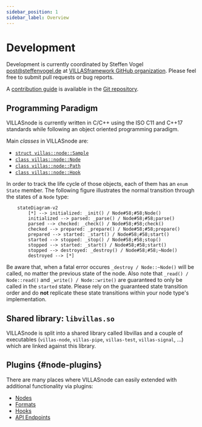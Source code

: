 ```yaml
---
sidebar_position: 1
sidebar_label: Overview
---
```


# Development

Development is currently coordinated by Steffen Vogel <post@steffenvogel.de> at [VILLASframework GitHub organization](https://github.com/VILLASframework/node).
Please feel free to submit pull requests or bug reports.

A [contribution guide](https://github.com/VILLASframework/node/blob/master/CONTRIBUTING.md) is available in the [Git repository](https://github.com/VILLASframework/node).

## Programming Paradigm

VILLASnode is currently written in C/C++ using the ISO C11 and C++17 standards while following an object oriented programming paradigm.

Main _classes_ in VILLASnode are:
- [`struct villas::node::Sample`](https://github.com/VILLASframework/node/blob/master/include/villas/sample.hpp)
- [`class villas::node::Node`](https://github.com/VILLASframework/node/blob/master/include/villas/node.hpp)
- [`class villas::node::Path`](https://github.com/VILLASframework/node/blob/master/include/villas/path.hpp)
- [`class villas::node::Hook`](https://github.com/VILLASframework/node/blob/master/include/villas/hook.hpp)

In order to track the life cycle of those objects, each of them has an `enum State` member.
The following figure illustrates the normal transition through the states of a `Node` type:

```mermaid
    stateDiagram-v2
        [*] --> initialized: _init() / Node#58;#58;Node()
        initialized --> parsed: _parse() / Node#58;#58;parse()
        parsed --> checked: _check() / Node#58;#58;check()
        checked --> prepared: _prepare() / Node#58;#58;prepare()
        prepared --> started: _start() / Node#58;#58;start()
        started --> stopped: _stop() / Node#58;#58;stop()
        stopped --> started: _start() / Node#58;#58;start()
        stopped --> destroyed: _destroy() / Node#58;#58;~Node()
        destroyed --> [*]
```

Be aware that, when a fatal error occures `_destroy / Node::~Node()` will be called, no matter the previous state of the node.
Also note that `_read() / Node::read()` and `_write() / Node::write()` are guaranteed to only be called in the `started` state.
Please rely on the guaranteed state transition order and do **not** replicate these state transitions within your node type's implementation.

## Shared library: `libvillas.so`

VILLASnode is split into a shared library called libvillas and a couple of executables (`villas-node`, `villas-pipe`, `villas-test`, `villas-signal`, ...) which are linked against this library.

## Plugins {#node-plugins}

There are many places where VILLASnode can easily extended with additional functionality via plugins:

- [Nodes](../nodes/index.md)
- [Formats](../formats/index.md)
- [Hooks](../hooks/index.md)
- [API Endpoints](./api.md)
